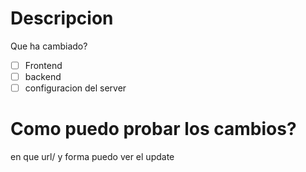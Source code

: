 # Descripcion
Que ha cambiado?

- [ ] Frontend
- [ ] backend
- [ ] configuracion del server

# Como puedo probar los cambios?
en que url/ y forma puedo ver el update
